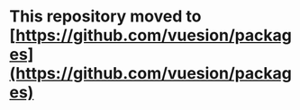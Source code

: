 # This repository moved to [https://github.com/vuesion/packages](https://github.com/vuesion/packages)
